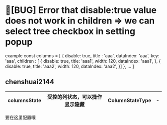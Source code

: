 # 🐛[BUG] Error that disable:true value does not work in children => we can select tree checkbox in setting popup

example
const columns = [
{
disable: true,
title : 'aaa',
dataIndex: 'aaa',
key: 'aaa',
children : [
{
disable: true,
title: 'aaa1',
width: 120,
dataIndex: 'aaa1',
},
{
disable: true,
title: 'aaa2',
width: 120,
dataIndex: 'aaa2',
}]
},
...
]

## chenshuai2144

<html>
<body>
<!--StartFragment-->

| columnsState | 受控的列状态，可以操作显示隐藏 | ColumnStateType | -   |
| ------------ | ------------------------------ | --------------- | --- |

<!--EndFragment-->
</body>
</html>

要在这里配置哦
